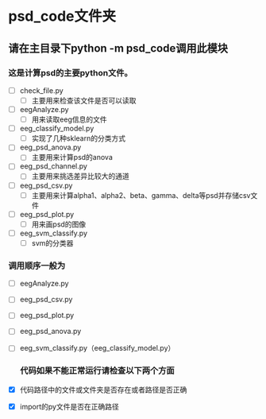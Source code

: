 # psd_code文件夹
## 请在主目录下python -m psd_code调用此模块
 
### 这是计算psd的主要python文件。
- [ ] check_file.py
  - [ ] 主要用来检查该文件是否可以读取
- [ ] eegAnalyze.py
  - [ ] 用来读取eeg信息的文件
- [ ] eeg_classify_model.py
  - [ ] 实现了几种sklearn的分类方式
- [ ] eeg_psd_anova.py
  - [ ] 主要用来计算psd的anova
- [ ] eeg_psd_channel.py
  - [ ] 主要用来挑选差异比较大的通道
- [ ] eeg_psd_csv.py
  - [ ] 主要用来计算alpha1、alpha2、beta、gamma、delta等psd并存储csv文件
- [ ] eeg_psd_plot.py
  - [ ] 用来画psd的图像
- [ ] eeg_svm_classify.py
  - [ ] svm的分类器
    
### 调用顺序一般为

- [ ] eegAnalyze.py
- [ ] eeg_psd_csv.py
- [ ] eeg_psd_plot.py
- [ ] eeg_psd_anova.py
- [ ] eeg_svm_classify.py（eeg_classify_model.py）

    
  ### 代码如果不能正常运行请检查以下两个方面

- [x] 代码路径中的文件或文件夹是否存在或者路径是否正确
- [x] import的py文件是否在正确路径
